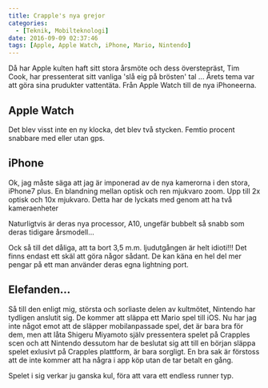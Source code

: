 ```yaml
---
title: Crapple's nya grejor
categories:
  - [Teknik, Mobilteknologi]
date: 2016-09-09 02:37:46
tags: [Apple, Apple Watch, iPhone, Mario, Nintendo]
---
```

Då har Apple kulten haft sitt stora årsmöte och dess överstepräst, Tim Cook, har pressenterat sitt vanliga 'slå eig på brösten' tal ... Årets tema var att göra sina prudukter vattentäta. Från Apple Watch till de nya iPhoneerna.

## Apple Watch

Det blev visst inte en ny klocka, det blev två stycken. Femtio procent snabbare med eller utan gps.

## iPhone

Ok, jag måste säga att jag är imponerad av de nya kamerorna i den stora, iPhone7 plus. En blandning mellan optisk och ren mjukvaro zoom. Upp till 2x optisk och 10x mjukvaro. Detta har de lyckats med genom att ha två kameraenheter

Naturligtvis är deras nya processor, A10, ungefär bubbelt så snabb som deras tidigare årsmodell...

Ock så till det dåliga, att ta bort 3,5 m.m. ljudutgången är helt idioti!!! Det finns endast ett skäl att göra någor sådant. De kan käna en hel del mer pengar på ett man använder deras egna lightning port.

## Elefanden...

Så till den enligt mig, största och sorliaste delen av kultmötet, Nintendo har tydligen anslutit sig. De kommer att släppa ett Mario spel till iOS. Nu har jag inte något emot att de släpper mobilanpassade spel, det är bara bra för dem, men att låta Shigeru Miyamoto själv pressentera spelet på Crapples scen och att Nintendo dessutom har de beslutat sig att till en början släppa spelet exlusivt på Crapples plattform, är bara sorgligt. En bra sak är förstoss att de inte kommer att ha några i app köp utan de tar betalt en gång.

Spelet i sig verkar ju ganska kul, föra att vara ett endless runner typ.
